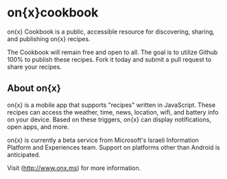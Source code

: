 on{x}cookbook
=============

on{x} Cookbook is a public, accessible resource for discovering, sharing, and publishing on{x} recipes.

The Cookbook will remain free and open to all. The goal is to utilize Github 100% to publish these recipes. Fork it
today and submit a pull request to share your recipes.

About on{x}
-----------

on{x} is a mobile app that supports "recipes" written in JavaScript. These recipes can access the weather, time, news,
location, wifi, and battery info on your device. Based on these triggers, on{x} can display notifications, open apps,
and more.

on{x} is currently a beta service from Microsoft's Israeli Information Platform and Experiences team. Support on
platforms other than Android is anticipated.

Visit (http://www.onx.ms) for more information.